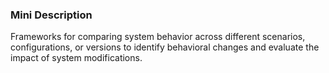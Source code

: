### Mini Description

Frameworks for comparing system behavior across different scenarios, configurations, or versions to identify behavioral changes and evaluate the impact of system modifications.
